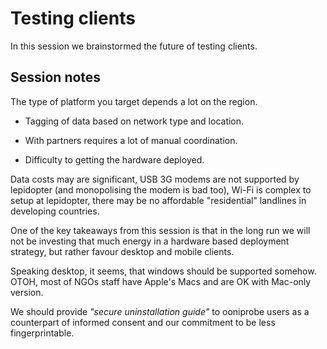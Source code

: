 # Testing clients

In this session we brainstormed the future of testing clients.

## Session notes

The type of platform you target depends a lot on the region.

* Tagging of data based on network type and location.

* With partners requires a lot of manual coordination.

* Difficulty to getting the hardware deployed.

Data costs may are significant, USB 3G modems are not supported by lepidopter
(and monopolising the modem is bad too), Wi-Fi is complex to setup at lepidopter,
there may be no affordable "residential" landlines in developing countries.

One of the key takeaways from this session is that in the long run we will not
be investing that much energy in a hardware based deployment strategy, but
rather favour desktop and mobile clients.

Speaking desktop, it seems, that windows should be supported somehow. OTOH,
most of NGOs staff have Apple's Macs and are OK with Mac-only version.

We should provide *"secure uninstallation guide"* to ooniprobe users as a
counterpart of informed consent and our commitment to be less fingerprintable.
